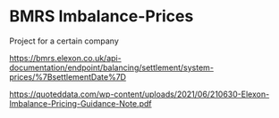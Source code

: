 # BMRS Imbalance-Prices
Project for a certain company



https://bmrs.elexon.co.uk/api-documentation/endpoint/balancing/settlement/system-prices/%7BsettlementDate%7D


https://quoteddata.com/wp-content/uploads/2021/06/210630-Elexon-Imbalance-Pricing-Guidance-Note.pdf